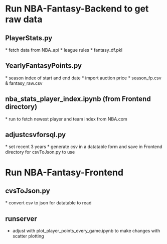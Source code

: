 <h1>Run NBA-Fantasy-Backend to get raw data</h1>
<h2>PlayerStats.py</h2>
* fetch data from NBA_api
* league rules
* fantasy_df.pkl
<h2>YearlyFantasyPoints.py</h2>
* season index of start and end date
* import auction price
* season_fp.csv & fantasy_raw.csv
<h2>nba_stats_player_index.ipynb (from Frontend directory)</h2>
* run to fetch newest player and team index from NBA.com
<h2>adjustcsvforsql.py</h2>
* set recent 3 years
* generate csv in a datatable form and save in Frontend directory for csvToJson.py to use
<h1>Run NBA-Fantasy-Frontend</h1>
<h2>cvsToJson.py</h2>
* convert csv to json for datatable to read
<h2>runserver</h2>


* adjust with plot_player_points_every_game.ipynb to make changes with scatter plotting
